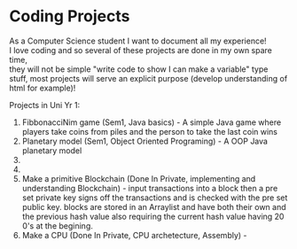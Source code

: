 # Coding Projects
As a Computer Science student I want to document all my experience!                                                                                                  
I love coding and so several of these projects are done in my own spare time,                                                             
they will not be simple "write code to show I can make a variable" type stuff,
most projects will serve an explicit purpose (develop understanding of html for example)!

Projects in Uni Yr 1:
1. FibbonacciNim game (Sem1, Java basics) - A simple Java game where players take coins from piles and the person to take the last coin wins 
2. Planetary model (Sem1, Object Oriented Programing) - A OOP Java planetary model
3. 
4. 
5. Make a primitive Blockchain (Done In Private, implementing and understanding Blockchain) - input transactions into a block then a pre set private key signs off the transactions and is checked with the pre set public key. blocks are stored in an Arraylist and have both their own and the previous hash value also requiring the current hash value having 20 0's at the begining.
6. Make a CPU (Done In Private, CPU archetecture, Assembly) - 
